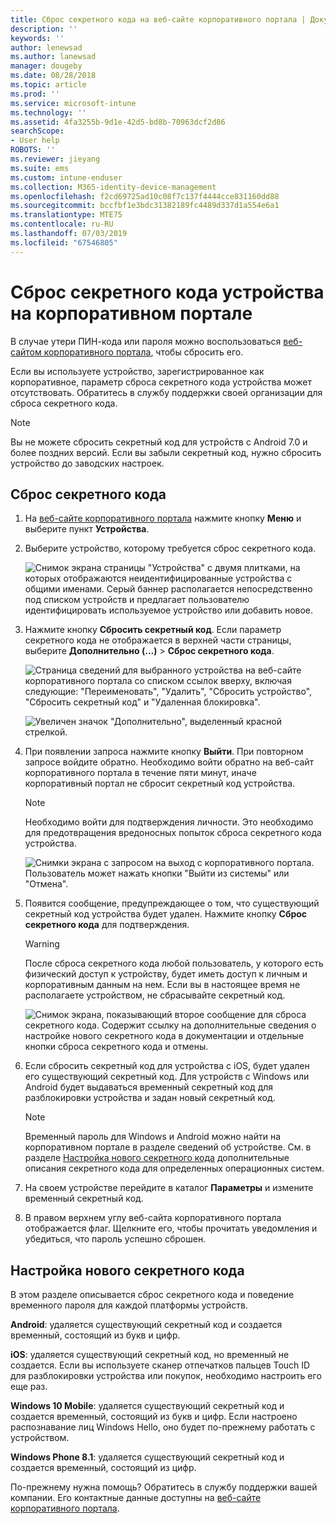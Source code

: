 ```yaml
---
title: Сброс секретного кода на веб-сайте корпоративного портала | Документы Майкрософт
description: ''
keywords: ''
author: lenewsad
ms.author: lanewsad
manager: dougeby
ms.date: 08/28/2018
ms.topic: article
ms.prod: ''
ms.service: microsoft-intune
ms.technology: ''
ms.assetid: 4fa3255b-9d1e-42d5-bd8b-70963dcf2d86
searchScope:
- User help
ROBOTS: ''
ms.reviewer: jieyang
ms.suite: ems
ms.custom: intune-enduser
ms.collection: M365-identity-device-management
ms.openlocfilehash: f2cd69725ad10c08f7c137f4444cce831160dd88
ms.sourcegitcommit: bccfbf1e3bdc31382189fc4489d337d1a554e6a1
ms.translationtype: MTE75
ms.contentlocale: ru-RU
ms.lasthandoff: 07/03/2019
ms.locfileid: "67546805"
---
```

# <a name="how-to-reset-your-device-passcode-from-the-company-portal-website"></a>Сброс секретного кода устройства на корпоративном портале

В случае утери ПИН-кода или пароля можно воспользоваться [веб-сайтом корпоративного портала](https://portal.manage.microsoft.com), чтобы сбросить его.  

Если вы используете устройство, зарегистрированное как корпоративное, параметр сброса секретного кода устройства может отсутствовать. Обратитесь в службу поддержки своей организации для сброса секретного кода.

   > [!NOTE]
   > Вы не можете сбросить секретный код для устройств с Android 7.0 и более поздних версий. Если вы забыли секретный код, нужно сбросить устройство до заводских настроек. 

## <a name="reset-your-passcode"></a>Сброс секретного кода

1. На [веб-сайте корпоративного портала](https://portal.manage.microsoft.com) нажмите кнопку __Меню__ и выберите пункт __Устройства__.  

2. Выберите устройство, которому требуется сброс секретного кода.  

    ![Снимок экрана страницы "Устройства" с двумя плитками, на которых отображаются неидентифицированные устройства с общими именами. Серый баннер располагается непосредственно под списком устройств и предлагает пользователю идентифицировать используемое устройство или добавить новое.](./media/rename-reset-device-step2-1808.png) 

3. Нажмите кнопку **Сбросить секретный код**. Если параметр секретного кода не отображается в верхней части страницы, выберите **Дополнительно (...)**  > **Сброс секретного кода**.   

   ![Страница сведений для выбранного устройства на веб-сайте корпоративного портала со списком ссылок вверху, включая следующие: "Переименовать", "Удалить", "Сбросить устройство", "Сбросить секретный код" и "Удаленная блокировка". ](./media/rename-reset-device-1808.png)   

    ![Увеличен значок "Дополнительно", выделенный красной стрелкой.](./media/rename-reset-device-step3-more-1808.png)  

4. При появлении запроса нажмите кнопку **Выйти**. При повторном запросе войдите обратно. Необходимо войти обратно на веб-сайт корпоративного портала в течение пяти минут, иначе корпоративный портал не сбросит секретный код устройства.  

   > [!NOTE]
   > Необходимо войти для подтверждения личности. Это необходимо для предотвращения вредоносных попыток сброса секретного кода устройства.

   ![Снимки экрана с запросом на выход c корпоративного портала. Пользователь может нажать кнопки "Выйти из системы" или "Отмена".](./media/iwp-reset-passcode-popup-1808.png)

5. Появится сообщение, предупреждающее о том, что существующий секретный код устройства будет удален. Нажмите кнопку **Сброс секретного кода** для подтверждения.  
    > [!WARNING]
    > После сброса секретного кода любой пользователь, у которого есть физический доступ к устройству, будет иметь доступ к личным и корпоративным данным на нем. Если вы в настоящее время не располагаете устройством, не сбрасывайте секретный код.  

   ![Снимок экрана, показывающий второе сообщение для сброса секретного кода. Содержит ссылку на дополнительные сведения о настройке нового секретного кода в документации и отдельные кнопки сброса секретного кода и отмены.](./media/iwp-reset-passcode-popup2-1808.png) 

6. Если сбросить секретный код для устройства с iOS, будет удален его существующий секретный код. Для устройств с Windows или Android будет выдаваться временный секретный код для разблокировки устройства и задан новый секретный код. 

   > [!NOTE]
   > Временный пароль для Windows и Android можно найти на корпоративном портале в разделе сведений об устройстве. См. в разделе [Настройка нового секретного кода](reset-your-passcode-cpwebsite.md#set-up-a-new-passcode) дополнительные описания секретного кода для определенных операционных систем.  
   
7. На своем устройстве перейдите в каталог **Параметры** и измените временный секретный код. 

8. В правом верхнем углу веб-сайта корпоративного портала отображается флаг. Щелкните его, чтобы прочитать уведомления и убедиться, что пароль успешно сброшен.  

## <a name="set-up-a-new-passcode"></a>Настройка нового секретного кода  

В этом разделе описывается сброс секретного кода и поведение временного пароля для каждой платформы устройств.  

**Android**: удаляется существующий секретный код и создается временный, состоящий из букв и цифр.

**iOS**: удаляется существующий секретный код, но временный не создается. Если вы используете сканер отпечатков пальцев Touch ID для разблокировки устройства или покупок, необходимо настроить его еще раз.  

**Windows 10 Mobile**: удаляется существующий секретный код и создается временный, состоящий из букв и цифр. Если настроено распознавание лиц Windows Hello, оно будет по-прежнему работать с устройством.

**Windows Phone 8.1**: удаляется существующий секретный код и создается временный, состоящий из цифр.  

По-прежнему нужна помощь? Обратитесь в службу поддержки вашей компании. Его контактные данные доступны на [веб-сайте корпоративного портала](https://go.microsoft.com/fwlink/?linkid=2010980).  
